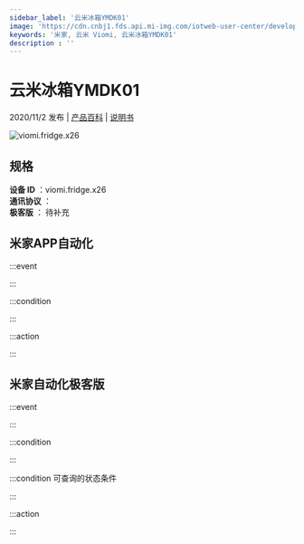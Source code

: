 ```yaml
---
sidebar_label: '云米冰箱YMDK01'
image: 'https://cdn.cnbj1.fds.api.mi-img.com/iotweb-user-center/developer_1679048937808NInJ2Sx7.png?GalaxyAccessKeyId=AKVGLQWBOVIRQ3XLEW&Expires=9223372036854775807&Signature=hHnSH2oCcrQAJNWfnKrr5COTJ4o='
keywords: '米家, 云米 Viomi, 云米冰箱YMDK01'
description : ''
---
```

# 云米冰箱YMDK01

2020/11/2 发布 | [产品百科](https://home.mi.com/webapp/content/baike/product/index.html?model=viomi.fridge.x26/) | [说明书](https://home.mi.com/views/introduction.html?model=viomi.fridge.x26&region=cn)

![viomi.fridge.x26](https://cdn.cnbj1.fds.api.mi-img.com/iotweb-user-center/developer_1679048937808NInJ2Sx7.png?GalaxyAccessKeyId=AKVGLQWBOVIRQ3XLEW&Expires=9223372036854775807&Signature=hHnSH2oCcrQAJNWfnKrr5COTJ4o=)

## 规格  
> 
**设备 ID** ：viomi.fridge.x26  
**通讯协议** ：  
**极客版**  ： 待补充 


## 米家APP自动化  

:::event  

:::

:::condition  

:::

:::action   

:::

## 米家自动化极客版  

:::event  

:::

:::condition  

:::

:::condition 可查询的状态条件  

:::

:::action  

:::

        
